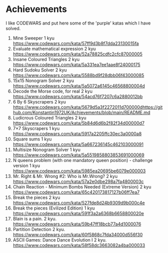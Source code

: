 # Achievements
I like CODEWARS and put here some of the 'purple' katas which I have solved.
1. Mine Sweeper 1 kyu https://www.codewars.com/kata/57ff9d3b8f7dda23130015fa
2. Evaluate mathematical expression 2 kyu https://www.codewars.com/kata/52a78825cdfc2cfc87000005
3. Insane Coloured Triangles 2 kyu https://www.codewars.com/kata/5a331ea7ee1aae8f24000175
4. Hard Sudoku Solver 2 kyu https://www.codewars.com/kata/5588bd9f28dbb06f43000085
5. 15x15 Nonogram Solver 2 kyu https://www.codewars.com/kata/5a5072a6145c46568800004d
6. Decode the Morse code, for real 2 kyu https://www.codewars.com/kata/54acd76f7207c6a2880012bb
7. 6 By 6 Skyscrapers 2 kyu https://www.codewars.com/kata/5679d5a3f2272011d700000dhttps://github.com/Konstantin1972UK/Achievements/blob/main/README.md
8. Ludicrous Coloured Triangles 2 kyu https://www.codewars.com/kata/5b84d6d6b2f82f34d00000d7
9. 7×7 Skyscrapers 1 kyu https://www.codewars.com/kata/5917a2205ffc30ec3a0000a8
10. Square sums 1 kyu https://www.codewars.com/kata/5a667236145c462103000091
11. Multisize Nonogram Solver 1 kyu https://www.codewars.com/kata/5a5519858803853691000069
12. N queens problem (with one mandatory queen position) - challenge version 1 kyu https://www.codewars.com/kata/5985ea20695be6079e000003
13. Mr. Right & Mr. Wrong #2: Who is Mr.Wrong?  2 kyu https://www.codewars.com/kata/57a2e0dbe298a7fa4800003c
14. Chain Reaction - Minimum Bombs Needed (Extreme Version) 2 kyu https://www.codewars.com/kata/65c420173817127b06ff7ea7
15. Break the pieces 2 kyu https://www.codewars.com/kata/527fde8d24b9309d9b000c4e
16. Break the pieces (Evilized Edition) 1 kyu https://www.codewars.com/kata/591f3a2a6368b6658800020e
17. Blain is a pain. 2 kyu. https://www.codewars.com/kata/59b47ff18bcb77a4d1000076
18. Partition Detection 2 kyu. https://www.codewars.com/kata/60f5868c7fda34000d556f30
19. ASCII Games: Dance Dance Evolution I  2 kyu. https://www.codewars.com/kata/58f58dc3663082a4ba000033


